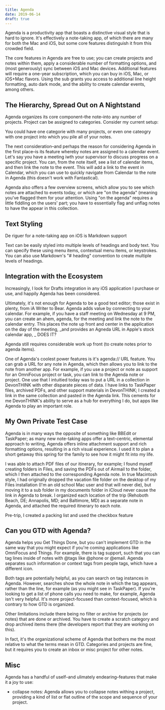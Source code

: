 ```yaml
---
title: Agenda
date: 2019-06-14
draft: true
---
```

Agenda is a productivity app that boasts a distinctive visual style that is hard to ignore. It's effectively a note-taking app, of which there are many for both the Mac and iOS, but some core features distinguish it from this crowded field.

<!--more-->



The core features in Agenda are free to use; you can create projects and notes within them, apply a considerable number of formatting options, and (most generously) sync between iOS and Mac devices. Additional features will require a one-year subscription, which you can buy in iOS, Mac, or iOS+Mac flavors. Using the sub grants you access to additional line height formatting, auto dark mode, and the ability to create calendar events, among others.

## The Hierarchy, Spread Out on A Nightstand

Agenda organizes its core component–the note–into any number of projects. Project can be assigned to categories. Consider my current setup:

You could have one categorie with many projects, or even one cateogry with one project into which you pile all of your notes.

The next consideration–and perhaps the reason for considering Agenda in the first place–is its feature whereby notes are assigned to a calendar event. Let's say you have a meeting iwth your supervisor to discuss progress on a specific project. You can, from the note itself, see a list of calendar items, and then link the note to the event. This will add a link to the event in Calendar, which you can use to quickly navigate from Calendar to the note in Agenda (this doesn't work with Fantastical).

Agenda also offers a few overview screens, which allow you to see which notes are attached to events today, or which are "on the agenda" (meaning you've flagged them for your attention. Using "on the agenda" requires a little fiddling on the users' part; you have to essentially flag and unflag notes to have the appear in this collection.

## Text Styling

De riguer for a note-taking app on iOS is Markdown support 

Text can be easily styled into multiple levels of headings and body text. You can specify these using menu items, contextual menu items, or keystrokes. You can also use Markdown's "# heading" convention to create multiple levels of headings. 

## Integration with the Ecosystem

Increasingly, I look for Drafts integration in any iOS application I purchase or use, and happily Agenda has been considered.

Ultimately, it's not enough for Agenda to be a good text editor; those exist in plenty, from iA Writer to Bear. Agenda adds value by connecting to your calendar. For example, if you have a staff meeting on Wednesday at 9 PM, you can create an ahem, agenda, for the meeting and link the note to the calendar entry. This places the note up front and center in the application on the day of the meeting, _and provides an Agneda URL in Apple's stock calendar app, _ DOES IT?

Agenda still requires considerable work up front (to create notes prior to agenda items).

One of Agenda's coolest power features is it's agenda:// URL feature. You can grab a URL for any note in Agenda, which then allows you to link to the note from another app. For example, if you use a project or note as support for an OmniFocus project or task, you can link to the Agenda note or project. One use that I intuitied today was to put a URL in a collection in DevonTHINK with other disparate pieces of data. I have links to TaskPaper files, archived PDFs, and other support materials in DevonTHINK; I created a link in the same collection and pasted in the Agenda link. This cements for me DevonTHINK's ability to serve as a hub for everything I do, but apps like Agenda to play an important role.

## My Own Private Test Case

Agenda is in many ways the opposite of something like BBEdit or TaskPaper; as many new note-taking apps offer a text-centric, elemental approach to writing, Agenda offers inline attachment support and rich formatting options, resulting in a rich visual experience. I used it to plan a short getaway this spring for the family to see how it might fit into my life.

I was able to attach PDF files of our itinerary, for example; I found myself creating folders in Files, and saving the PDFs out of Airmail to the folder, which I then attached to the corresponding Agenda note. In true Macintosh style, I had originally dropped the vacation file folder on the desktop of my Files installation (I'm an old school Mac user and that will never die), but moving it to a sub folder in my documents folder in iCloud never cause the link in Agenda to break. I organized each location of the trip (Rehoboth Beach, DE; Annapolis, MD; and Baltimore, MD) as a separate note in Agenda, and attached the required itinerary to each note.

Pre-trip, I created a packing list and used the checkbox feature 

## Can you GTD with Agenda?

Agenda helps you Get Things Done, but you can't implement GTD in the same way that you might expect if you're coming applications like OmniFocus and Things. For example, there is tag support, such that you can tag lines inside of notes with @tags like @phone or @email. Agenda separates such information or context tags from people tags, which have a different icon.

Both tags are potentially helpful, as you can search on tag instances in Agenda. However, searches show the whole note in which the tag appears, rather than the line, for example (as you might see in TaskPaper). If you're looking to get a list of phone calls you need to make, for example, Agenda isn't very helpful. It's more project-focused than context-focused, which is contrary to how GTD is organized.

Other limitations include there being no filter or archive for projects (or notes) that are done or archived. You have to create a scratch category and drop archived items there (the developers report that they are working on this).

In fact, it's the organizational scheme of Agenda that bothers me the most relative to what the terms mean in GTD. Categories and projects are fine, but it requires you to create an inbox or misc project for other notes.
	
## Misc

Agenda has a handful of uself–and ulimately endearing–features that make it a joy to use:

- 	collapse notes: Agenda allows you to collapse notes withing a project, providing a kind of list or flat outline of the scope and sequence of your project.